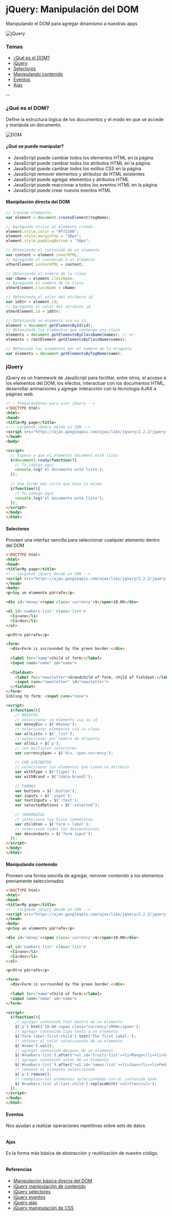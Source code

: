 # jQuery: Manipulación del DOM

Manipulando el DOM para agregar dinamísmo a nuestras apps

![jQuery](https://brand.jquery.org/resources/jquery-mark-dark.gif)

### Temas

* [¿Qué es el DOM?](#que-es-el-dom)
* [jQuery](#jquery)
* [Selectores](#selectores)
* [Manipulando contenido](#manipulando-contendio)
* [Eventos](#eventos)
* [Ajax](#ajax)

--

### ¿Qué es el DOM?

Define la estructura lógica de los documentos y el modo en que se accede y manipula un documento.

![DOM](http://www.w3schools.com/js/pic_htmltree.gif)

#### ¿Qué se puede manipular?

* JavaScript puede cambiar todos los elementos HTML en la página
* JavaScript puede cambiar todos los atributos HTML en la página
* JavaScript puede cambiar todos los estilos CSS en la página
* JavaScript remover elementos y atributos de HTML existentes
* JavaScript puede agregar elementos y atributos HTML
* JavaScript puede reaccionar a todos los eventos HTML en la página
* JavaScript puede crear nuevos eventos HTML

#### Manipilación directa del DOM

```javascript
// Creando elementos
var element = document.createElement(tagName);

// Agregando stilos al elemento creado
element.style.color = "#ff3300";
element.style.marginTop = "30px";
element.style.paddingBottom = "30px";

// Obteniendo el contenido de un elemento
var content = element.innerHTML;
// Agregando el contenido a un elemento
otherElement.innterHTML = content;

// Obteniendo el nombre de la clase
var cName = element.className;
// Agregando el nombre de la clase
otherElement.className = cName;

// Obteniendo el valor del atributo id
var idStr = element.id;
// Agregando el valor del atributo id
otherElement.id = idStr;

// Obteniendo un elemento via su id
element = document.getElementById(id);
// Obteniendo los elementos que contenga una clase
elements = document.getElementsByClassName(names); // or:
elements = rootElement.getElementsByClassName(names);

// Obteniedo los elementos por el nombre de la etiqueta
var elements = document.getElementsByTagName(name);
```

### jQuery

jQuery es un framework de JavaScript para facilitar, entre otros, el acceso a los elementos del DOM, los efectos, interactuar con los documentos HTML, desarrollar animaciones y agregar interacción con la tecnología AJAX a páginas web.

```html
<!-- Preparándonos para usar jQuery -->
<!DOCTYPE html>
<html>
<head>
<title>My page</title>
<!-- cargando jQuery desde un CDN -->
<script src="https://ajax.googleapis.com/ajax/libs/jquery/2.2.2/jquery.min.js"></script>
</head>
<body>

<script>
  // Espera a que el elemento document esté listo
  $(document).ready(function(){
    // Tu código aquí
    console.log('el documento está listo');
  });
  
  // Una forma más corta que hace lo mismo
  $(function(){
    // Tu código aquí
    console.log('el documento está listo');
  });
</script>
</body>
</html>
```

#### Selectores
Proveen una interfaz sencilla para seleccionar cualquier elemento dentro del DOM

```html
<!DOCTYPE html>
<html>
<head>
<title>My page</title>
<!-- cargando jQuery desde un CDN -->
<script src="https://ajax.googleapis.com/ajax/libs/jquery/2.2.2/jquery.min.js"></script>
</head>
<body>
<p>Soy un elemento párrafo</p>

<div id='money'><span class='currency'>$</span>10.00</div>

<ul id='numbers-list' class='list'>
  <li>uno</li>
  <li>dos</li>
</ul>

<p>Otro párrafo</p>

<form>
  <div>Form is surrounded by the green border.</div>
 
  <label for="name">Child of form:</label>
  <input name="name" id="name">
 
  <fieldset>
    <label for="newsletter">Grandchild of form, child of fieldset:</label>
    <input name="newsletter" id="newsletter">
  </fieldset>
</form>
Sibling to form: <input name="none">

<script>
  $(function(){
    // BÁSICOS
    // seleccionar un elemento via su id
    var moneyDiv = $('#money');
    // seleccionar elementos via su clase
    var allLists = $('.list');
    // seleccionar por nombre de etiqueta
    var allULs = $('p');
    // con multiples selectores
    var currencySpan = $('div, span.currency');
    
    // CON ATRIBUTOS
    // seleccionar los elementos que tiene un atributo
    var withType = $('[type]');
    var withBrand = $('[data-brand]');
    
    // FORMAS
    var buttons = $(':button');
    var inputs = $(':input');
    var textInputs = $(':text');
    var selectedOptions = $(':selected');
    
    // JERARQUÍAS
    // selecciona los hijos inmediatos
    var children = $('form > label');
    // selecciona todos los descendientes
    var descendants = $('form input');
  });
</script>
</body>
</html>

```

#### Manipulando contenido
Proveen una forma sencilla de agregar, remover contenido a los elementos previamente seleccionados

```html
<!DOCTYPE html>
<html>
<head>
<title>My page</title>
<!-- cargando jQuery desde un CDN -->
<script src="https://ajax.googleapis.com/ajax/libs/jquery/2.2.2/jquery.min.js"></script>
</head>
<body>
<p>Soy un elemento párrafo</p>

<div id='money'><span class='currency'>$</span>10.00</div>

<ul id='numbers-list' class='list'>
  <li>uno</li>
  <li>dos</li>
</ul>

<p>Otro párrafo</p>

<form>
  <div>Form is surrounded by the green border.</div>
 
  <label for="name">Child of form:</label>
  <input name="name" id="name">
</form>

<script>
  $(function(){
    // agregar contenido html dentro de un elemento
    $('p').html('10.00 <span class="currency">MXN</span>');
    // agregar contenido tipo texto a un elemento
    $('form label:first-child').text('The first label:');
    // obtener el valor seleccionado de un elemento
    $('#name').val();
    // agregar contenido después de un elemento
    $('#numbers-list').after("<ul id='fruits-list'><li>Mango</li><li>Sandía</li></ul>");
    // agregar contenido antes de un elemento
    $('#numbers-list').after("<ul id='names-list'><li>Juan</li><li>Pedro</li></ul>");
    // remueve el elemento seleccionado
    $('p').remove();
    // reemplaza los elementos seleccionados con el contenido dado
    $('#numbers-list ul:last-child').replaceWith('<ul>Tres</ul>');
  });
</script>
</body>
</html>
```

#### Eventos
Nos ayudan a realizar operaciones repetitivas sobre sets de datos.

```javascript
```

#### Ajax
Es la forma más básica de abstracción y reutilización de nuestro código.

```javascript
```

#### Referencias
- [Manipulación básica directa del DOM](http://callmenick.com/post/basics-javascript-dom-manipulation)
- [jQuery manipulación de contenido](https://api.jquery.com/category/manipulation/)
- [jQuery selectores](https://api.jquery.com/category/selectors/)
- [jQuery eventos](https://api.jquery.com/category/events/)
- [jQuery ajax](https://api.jquery.com/category/ajax/)
- [jQuery manipulación de CSS](https://api.jquery.com/category/css/)
